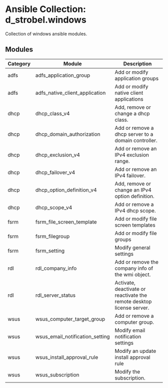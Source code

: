 # Ansible Collection: d_strobel.windows

Collection of windows ansible modules.

## Modules

| Category | Module | Description |
|----------|--------|-------------|
| adfs | adfs_application_group | Add or modify application groups |
| adfs | adfs_native_client_application | Add or modify native client applications |
| dhcp | dhcp_class_v4 | Add, remove or change a dhcp class. |
| dhcp | dhcp_domain_authorization | Add or remove a dhcp server to a domain controller. |
| dhcp | dhcp_exclusion_v4 | Add or remove an IPv4 exclusion range. |
| dhcp | dhcp_failover_v4 | Add or remove an IPv4 failover. |
| dhcp | dhcp_option_definition_v4 | Add, remove or change an IPv4 option definition. |
| dhcp | dhcp_scope_v4 | Add or remove a IPv4 dhcp scope. |
| fsrm | fsrm_file_screen_template | Add or modify file screen templates |
| fsrm | fsrm_filegroup | Add or modify file groups |
| fsrm | fsrm_setting | Modify general settings |
| rdl | rdl_company_info | Add or remove the company info of the wmi object. |
| rdl | rdl_server_status | Activate, deactivate or reactivate the remote desktop license server. |
| wsus | wsus_computer_target_group | Add or remove a computer group. |
| wsus | wsus_email_notification_setting | Modify email notification settings |
| wsus | wsus_install_approval_rule | Modify an update install approval rule |
| wsus | wsus_subscription | Modify the subscription. |
